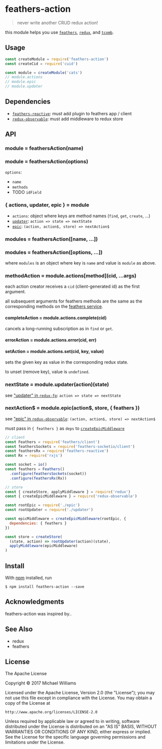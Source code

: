 # feathers-action

> never write another CRUD redux action!

this module helps you use [`feathers`](http://feathersjs.com), [`redux`](http://redux.js.org), and [`tcomb`](https://www.npmjs.com/package/tcomb).

## Usage

```js
const createModule = require('feathers-action')
const createCid = require('cuid')

const module = createModule('cats')
// module.actions
// module.epic
// module.updater
```

## Dependencies

- [`feathers-reactive`](https://redux-observable.js.org/): must add plugin to feathers app / client
- [`redux-observable`](https://redux-observable.js.org/): must add middleware to redux store

## API

### module = feathersAction(name)
### module = feathersAction(options)

`options`:

- `name`
- `methods`
- TODO `idField`

### { actions, updater, epic } = module

- `actions`: object where keys are method names (`find`, `get`, `create`, ...)
- [`updater`](https://github.com/rvikmanis/redux-fp): `action => state => nextState`
- [`epic`](https://redux-observable.js.org/docs/basics/Epics.html): `(action, action$, store) => nextAction$`

### modules = feathersAction([name, ...])
### modules = feathersAction([options, ...])

where `modules` is an object where key is `name` and value is `module` as above.

### methodAction = module.actions[method](cid, ...args)

each action creator receives a `cid` (client-generated id) as the first argument.

all subsequent arguments for feathers methods are the same as the corresponding methods on the [feathers service](https://docs.feathersjs.com/api/services.html).

#### completeAction = module.actions.complete(cid)

cancels a long-running subscription as in `find` or `get`.

#### errorAction = module.actions.error(cid, err)

#### setAction = module.actions.set(cid, key, value)

sets the given key as value in the corresponding redux state.

to unset (remove key), value is `undefined`.

### nextState = module.updater(action)(state)

see ["updater" in `redux-fp`](https://github.com/rvikmanis/redux-fp): `action => state => nextState`

### nextAction$ = module.epic(action$, store, { feathers })

see ["epic" in `redux-observable`](https://redux-observable.js.org/docs/basics/Epics.html): `(action, action$, store) => nextAction$`

must pass in `{ feathers }` as `deps` to [`createEpicMiddleware`](https://redux-observable.js.org/docs/basics/SettingUpTheMiddleware.html)

```js
// client
const Feathers = require('feathers/client')
const feathersSockets = require('feathers-socketio/client')
const feathersRx = require('feathers-reactive')
const Rx = require('rxjs')

const socket = io()
const feathers = Feathers()
  .configure(feathersSockets(socket))
  .configure(feathersRx(Rx))

// store
const { createStore, applyMiddleware } = require('redux')
const { createEpicMiddleware } = require('redux-observable')

const rootEpic = require('./epic')
const rootUpdater = require('./updater')

const epicMiddleware = createEpicMiddleware(rootEpic, {
  dependencies: { feathers }
})

const store = createStore(
  (state, action) => rootUpdater(action)(state),
  applyMiddleware(epicMiddleware)
)
```

## Install

With [npm](https://npmjs.org/) installed, run

```
$ npm install feathers-action --save
```

## Acknowledgments

feathers-action was inspired by..

## See Also

- redux
- feathers

## License

The Apache License

Copyright &copy; 2017 Michael Williams

Licensed under the Apache License, Version 2.0 (the "License");
you may not use this file except in compliance with the License.
You may obtain a copy of the License at

    http://www.apache.org/licenses/LICENSE-2.0

Unless required by applicable law or agreed to in writing, software
distributed under the License is distributed on an "AS IS" BASIS,
WITHOUT WARRANTIES OR CONDITIONS OF ANY KIND, either express or implied.
See the License for the specific language governing permissions and
limitations under the License.
